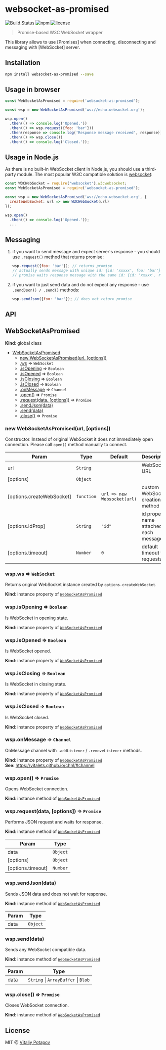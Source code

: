 # websocket-as-promised

[![Build Status](https://travis-ci.org/vitalets/websocket-as-promised.svg?branch=master)](https://travis-ci.org/vitalets/websocket-as-promised)
[![npm](https://img.shields.io/npm/v/websocket-as-promised.svg)](https://www.npmjs.com/package/websocket-as-promised)
[![license](https://img.shields.io/npm/l/websocket-as-promised.svg)](https://www.npmjs.com/package/websocket-as-promised)

> Promise-based W3C WebSocket wrapper

This library allows to use [Promises] when connecting, disconnecting and messaging with [WebSocket] server.

## Installation
```bash
npm install websocket-as-promised --save
```

## Usage in browser
```js
const WebSocketAsPromised = require('websocket-as-promised');

const wsp = new WebSocketAsPromised('ws://echo.websocket.org');

wsp.open()
  .then(() => console.log('Opened.'))
  .then(() => wsp.request({foo: 'bar'}))
  .then(response => console.log('Response message received', response))
  .then(() => wsp.close())
  .then(() => console.log('Closed.'));

```

## Usage in Node.js
As there is no built-in WebSocket client in Node.js, you should use a third-party module.
The most popular W3C compatible solution is [websocket](https://www.npmjs.com/package/websocket):
```js
const W3CWebSocket = require('websocket').w3cwebsocket;
const WebSocketAsPromised = require('websocket-as-promised');

const wsp = new WebSocketAsPromised('ws://echo.websocket.org', {
  createWebSocket: url => new W3CWebSocket(url)
});

wsp.open()
  .then(() => console.log('Opened.'));
  ...

```

## Messaging
1. if you want to send message and expect server's response - you should use `.request()` method that returns promise:
    ```js
    wsp.request({foo: 'bar'}); // returns promise
    // actually sends message with unique id: {id: 'xxxxx', foo: 'bar'}
    // promise waits response message with the same id: {id: 'xxxxx', response: 'ok'}
    ```

2. if you want to just send data and do not expect any response - use `.sendJson() / .send()` methods:
    ```js
    wsp.sendJson({foo: 'bar'}); // does not return promise
    ```

## API

<a name="WebSocketAsPromised"></a>

## WebSocketAsPromised
**Kind**: global class  

* [WebSocketAsPromised](#WebSocketAsPromised)
    * [new WebSocketAsPromised(url, [options])](#new_WebSocketAsPromised_new)
    * [.ws](#WebSocketAsPromised+ws) ⇒ <code>WebSocket</code>
    * [.isOpening](#WebSocketAsPromised+isOpening) ⇒ <code>Boolean</code>
    * [.isOpened](#WebSocketAsPromised+isOpened) ⇒ <code>Boolean</code>
    * [.isClosing](#WebSocketAsPromised+isClosing) ⇒ <code>Boolean</code>
    * [.isClosed](#WebSocketAsPromised+isClosed) ⇒ <code>Boolean</code>
    * [.onMessage](#WebSocketAsPromised+onMessage) ⇒ <code>Channel</code>
    * [.open()](#WebSocketAsPromised+open) ⇒ <code>Promise</code>
    * [.request(data, [options])](#WebSocketAsPromised+request) ⇒ <code>Promise</code>
    * [.sendJson(data)](#WebSocketAsPromised+sendJson)
    * [.send(data)](#WebSocketAsPromised+send)
    * [.close()](#WebSocketAsPromised+close) ⇒ <code>Promise</code>

<a name="new_WebSocketAsPromised_new"></a>

### new WebSocketAsPromised(url, [options])
Constructor. Instead of original WebSocket it does not immediately open connection.
Please call `open()` method manually to connect.


| Param | Type | Default | Description |
| --- | --- | --- | --- |
| url | <code>String</code> |  | WebSocket URL |
| [options] | <code>Object</code> |  |  |
| [options.createWebSocket] | <code>function</code> | <code>url =&gt; new Websocket(url)</code> | custom WebSocket creation method |
| [options.idProp] | <code>String</code> | <code>&quot;id&quot;</code> | id property name attached to each message |
| [options.timeout] | <code>Number</code> | <code>0</code> | default timeout for requests |

<a name="WebSocketAsPromised+ws"></a>

### wsp.ws ⇒ <code>WebSocket</code>
Returns original WebSocket instance created by `options.createWebSocket`.

**Kind**: instance property of [<code>WebSocketAsPromised</code>](#WebSocketAsPromised)  
<a name="WebSocketAsPromised+isOpening"></a>

### wsp.isOpening ⇒ <code>Boolean</code>
Is WebSocket in opening state.

**Kind**: instance property of [<code>WebSocketAsPromised</code>](#WebSocketAsPromised)  
<a name="WebSocketAsPromised+isOpened"></a>

### wsp.isOpened ⇒ <code>Boolean</code>
Is WebSocket opened.

**Kind**: instance property of [<code>WebSocketAsPromised</code>](#WebSocketAsPromised)  
<a name="WebSocketAsPromised+isClosing"></a>

### wsp.isClosing ⇒ <code>Boolean</code>
Is WebSocket in closing state.

**Kind**: instance property of [<code>WebSocketAsPromised</code>](#WebSocketAsPromised)  
<a name="WebSocketAsPromised+isClosed"></a>

### wsp.isClosed ⇒ <code>Boolean</code>
Is WebSocket closed.

**Kind**: instance property of [<code>WebSocketAsPromised</code>](#WebSocketAsPromised)  
<a name="WebSocketAsPromised+onMessage"></a>

### wsp.onMessage ⇒ <code>Channel</code>
OnMessage channel with `.addListener` / `.removeListener` methods.

**Kind**: instance property of [<code>WebSocketAsPromised</code>](#WebSocketAsPromised)  
**See**: https://vitalets.github.io/chnl/#channel  
<a name="WebSocketAsPromised+open"></a>

### wsp.open() ⇒ <code>Promise</code>
Opens WebSocket connection.

**Kind**: instance method of [<code>WebSocketAsPromised</code>](#WebSocketAsPromised)  
<a name="WebSocketAsPromised+request"></a>

### wsp.request(data, [options]) ⇒ <code>Promise</code>
Performs JSON request and waits for response.

**Kind**: instance method of [<code>WebSocketAsPromised</code>](#WebSocketAsPromised)  

| Param | Type |
| --- | --- |
| data | <code>Object</code> | 
| [options] | <code>Object</code> | 
| [options.timeout] | <code>Number</code> | 

<a name="WebSocketAsPromised+sendJson"></a>

### wsp.sendJson(data)
Sends JSON data and does not wait for response.

**Kind**: instance method of [<code>WebSocketAsPromised</code>](#WebSocketAsPromised)  

| Param | Type |
| --- | --- |
| data | <code>Object</code> | 

<a name="WebSocketAsPromised+send"></a>

### wsp.send(data)
Sends any WebSocket compatible data.

**Kind**: instance method of [<code>WebSocketAsPromised</code>](#WebSocketAsPromised)  

| Param | Type |
| --- | --- |
| data | <code>String</code> \| <code>ArrayBuffer</code> \| <code>Blob</code> | 

<a name="WebSocketAsPromised+close"></a>

### wsp.close() ⇒ <code>Promise</code>
Closes WebSocket connection.

**Kind**: instance method of [<code>WebSocketAsPromised</code>](#WebSocketAsPromised)  

## License
MIT @ [Vitaliy Potapov](https://github.com/vitalets)

[W3C WebSocket]: https://developer.mozilla.org/en-US/docs/Web/API/WebSockets_API
[Promise]: https://developer.mozilla.org/en/docs/Web/JavaScript/Reference/Global_Objects/Promise 

